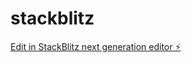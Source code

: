 # stackblitz

[Edit in StackBlitz next generation editor ⚡️](https://stackblitz.com/~/github.com/EspenVenli/stackblitz)